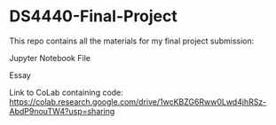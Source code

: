 # DS4440-Final-Project

This repo contains all the materials for my final project submission:

Jupyter Notebook File

Essay

Link to CoLab containing code: https://colab.research.google.com/drive/1wcKBZG6Rww0Lwd4jhRSz-AbdP9nouTW4?usp=sharing
